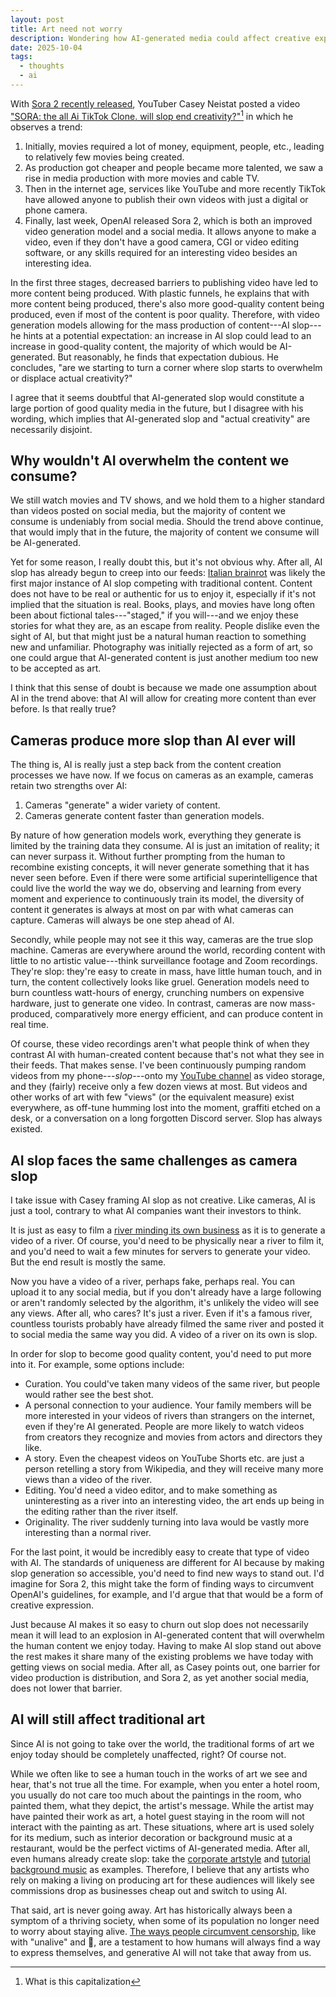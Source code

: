 ```yaml
---
layout: post
title: Art need not worry
description: Wondering how AI-generated media could affect creative expression.
date: 2025-10-04
tags:
  - thoughts
  - ai
---
```


<!--
casey video
trend points to AI leading to more good quality content
but i find this doubtful
humans will still find a way to be creative
would it affect traditional media? a bit but it won't be completely gone
example could be dream staging manhunts
also, my youtube channel is slop
- can just livestream a random building and that produces content faster than AI
- so really, maybe AI is a step back?
-->

With [Sora 2 recently released](https://www.youtube.com/watch?v=gzneGhpXwjU),
YouTuber Casey Neistat posted a video ["SORA: the all Ai TikTok Clone. will slop end creativity?"](https://www.youtube.com/watch?v=I1dW-nZqhew)[^1]
in which he observes a trend:

[^1]: What is this capitalization

1. Initially, movies required a lot of money, equipment, people, etc., leading to relatively few movies being created.
2. As production got cheaper and people became more talented, we saw a rise in media production with more movies and cable TV.
3. Then in the internet age, services like YouTube and more recently TikTok have allowed anyone to publish their own videos with just a digital or phone camera.
4. Finally, last week, OpenAI released Sora 2, which is both an improved video generation model and a social media. It allows anyone to make a video, even if they don't have a good camera, CGI or video editing software, or any skills required for an interesting video besides an interesting idea.

<!-- he only focuses on video -->

In the first three stages, decreased barriers to publishing video have led to more content being produced. With plastic funnels, he explains that with more content being produced, there's also more good-quality content being produced, even if most of the content is poor quality. Therefore, with video generation models allowing for the mass production of content---AI slop---he hints at a potential expectation: an increase in AI slop could lead to an increase in good-quality content, the majority of which would be AI-generated.
But reasonably, he finds that expectation dubious. He concludes, "are we starting to turn a corner where slop starts to overwhelm or displace actual creativity?"

I agree that it seems doubtful that AI-generated slop would constitute a large portion of good quality media in the future, but I disagree with his wording, which implies that AI-generated slop and "actual creativity" are necessarily disjoint.

## Why wouldn't AI overwhelm the content we consume?

We still watch movies and TV shows, and we hold them to a higher standard than videos posted on social media, but the majority of content we consume is undeniably from social media.
Should the trend above continue, that would imply that in the future, the majority of content we consume will be AI-generated.

Yet for some reason, I really doubt this, but it's not obvious why.
After all, AI slop has already begun to creep into our feeds: [Italian brainrot](https://en.wikipedia.org/wiki/Italian_brainrot) was likely the first major instance of AI slop competing with traditional content.
Content does not have to be real or authentic for us to enjoy it, especially if it's not implied that the situation is real. Books, plays, and movies have long often been about fictional tales---"staged," if you will---and we enjoy these stories for what they are, as an escape from reality.
People dislike even the sight of AI, but that might just be a natural human reaction to something new and unfamiliar. Photography was initially rejected as a form of art, so one could argue that AI-generated content is just another medium too new to be accepted as art.

I think that this sense of doubt is because we made one assumption about AI in the trend above: that AI will allow for creating more content than ever before. Is that really true?

## Cameras produce more slop than AI ever will

The thing is, AI is really just a step back from the content creation processes we have now.
If we focus on cameras as an example, cameras retain two strengths over AI:

1. Cameras "generate" a wider variety of content.
1. Cameras generate content faster than generation models.

By nature of how generation models work, everything they generate is limited by the training data they consume.
AI is just an imitation of reality; it can never surpass it.
Without further prompting from the human to recombine existing concepts, it will never generate something that it has never seen before.
Even if there were some artificial superintelligence that could live the world the way we do, observing and learning from every moment and experience to continuously train its model, the diversity of content it generates is always at most on par with what cameras can capture.
Cameras will always be one step ahead of AI.

Secondly, while people may not see it this way, cameras are the true slop machine.
Cameras are everywhere around the world, recording content with little to no artistic value---think surveillance footage and Zoom recordings.
They're slop: they're easy to create in mass, have little human touch, and in turn, the content collectively looks like gruel.
Generation models need to burn countless watt-hours of energy, crunching numbers on expensive hardware, just to generate one video.
In contrast, cameras are now mass-produced, comparatively more energy efficient, and can produce content in real time.

Of course, these video recordings aren't what people think of when they contrast AI with human-created content because that's not what they see in their feeds.
That makes sense. I've been continuously pumping random videos from my phone---*slop*---onto my [YouTube channel](https://www.youtube.com/@seanthesheep/videos) as video storage, and they (fairly) receive only a few dozen views at most.
But videos and other works of art with few "views" (or the equivalent measure) exist everywhere, as off-tune humming lost into the moment, graffiti etched on a desk, or a conversation on a long forgotten Discord server.
Slop has always existed.

## AI slop faces the same challenges as camera slop

I take issue with Casey framing AI slop as not creative.
Like cameras, AI is just a tool, contrary to what AI companies want their investors to think.

It is just as easy to film a [river minding its own business](https://www.youtube.com/watch?v=54k5QcAKqQA) as it is to generate a video of a river. Of course, you'd need to be physically near a river to film it, and you'd need to wait a few minutes for servers to generate your video.
But the end result is mostly the same.

Now you have a video of a river, perhaps fake, perhaps real. You can upload it to any social media, but if you don't already have a large following or aren't randomly selected by the algorithm, it's unlikely the video will see any views. After all, who cares? It's just a river.
Even if it's a famous river, countless tourists probably have already filmed the same river and posted it to social media the same way you did. A video of a river on its own is slop.

In order for slop to become good quality content, you'd need to put more into it. For example, some options include:

- Curation. You could've taken many videos of the same river, but people would rather see the best shot.
- A personal connection to your audience. Your family members will be more interested in your videos of rivers than strangers on the internet, even if they're AI generated. People are more likely to watch videos from creators they recognize and movies from actors and directors they like.
- A story. Even the cheapest videos on YouTube Shorts etc. are just a person retelling a story from Wikipedia, and they will receive many more views than a video of the river.
- Editing. You'd need a video editor, and to make something as uninteresting as a river into an interesting video, the art ends up being in the editing rather than the river itself.
- Originality. The river suddenly turning into lava would be vastly more interesting than a normal river.

For the last point, it would be incredibly easy to create that type of video with AI. The standards of uniqueness are different for AI because by making slop generation so accessible, you'd need to find new ways to stand out. I'd imagine for Sora 2, this might take the form of finding ways to circumvent OpenAI's guidelines, for example, and I'd argue that that would be a form of creative expression.

Just because AI makes it so easy to churn out slop does not necessarily mean it will lead to an explosion in AI-generated content that will overwhelm the human content we enjoy today.
Having to make AI slop stand out above the rest makes it share many of the existing problems we have today with getting views on social media.
After all, as Casey points out, one barrier for video production is distribution, and Sora 2, as yet another social media, does not lower that barrier.

## AI will still affect traditional art

Since AI is not going to take over the world, the traditional forms of art we enjoy today should be completely unaffected, right? Of course not.

While we often like to see a human touch in the works of art we see and hear, that's not true all the time.
For example, when you enter a hotel room, you usually do not care too much about the paintings in the room, who painted them, what they depict, the artist's message.
While the artist may have painted their work as art, a hotel guest staying in the room will not interact with the painting as art.
These situations, where art is used solely for its medium, such as interior decoration or background music at a restaurant, would be the perfect victims of AI-generated media.
After all, even humans already create slop: take the [corporate artstyle](https://en.wikipedia.org/wiki/Corporate_Memphis) and [tutorial background music](https://www.youtube.com/watch?v=rZWLwz9_7o0) as examples.
Therefore, I believe that any artists who rely on making a living on producing art for these audiences will likely see commissions drop as businesses cheap out and switch to using AI.

That said, art is never going away. Art has historically always been a symptom of a thriving society, when some of its population no longer need to worry about staying alive.
[The ways people circumvent censorship](https://en.wikipedia.org/wiki/Blank_paper_protest), like with "unalive" and 🍉, are a testament to how humans will always find a way to express themselves,
and generative AI will not take that away from us.

<!--
the tools used in art may change
people will find a way to express themselves through AI

dont judge whether something is art by its quality or form
but i guess i will not be claiming that ai images are art in this post
-->

